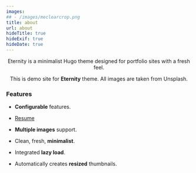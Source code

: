 ```yaml
---
images:
## - /images/meclearcrop.png
title: about
url: about
hideTitle: true
hideExif: true
hideDate: true
---
```


<div align="center">
	<p>
        Eternity is a minimalist Hugo theme designed for portfolio sites with a fresh feel.
	</p>
	<p>
		This is demo site for <strong>Eternity</strong> theme. All images are taken from Unsplash.
	</p>
</div>

### Features

- **Configurable** features.

- [Resume](/images/thecastle.png)

- **Multiple images** support.

- Clean, fresh, **minimalist**.

- Integrated **lazy load**.

- Automatically creates **resized** thumbnails.

